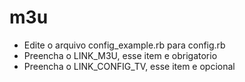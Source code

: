 # m3u
- Edite o arquivo config_example.rb para config.rb <br>
- Preencha o LINK_M3U, esse item e obrigatorio <br>
- Preencha o LINK_CONFIG_TV, esse item e opcional
